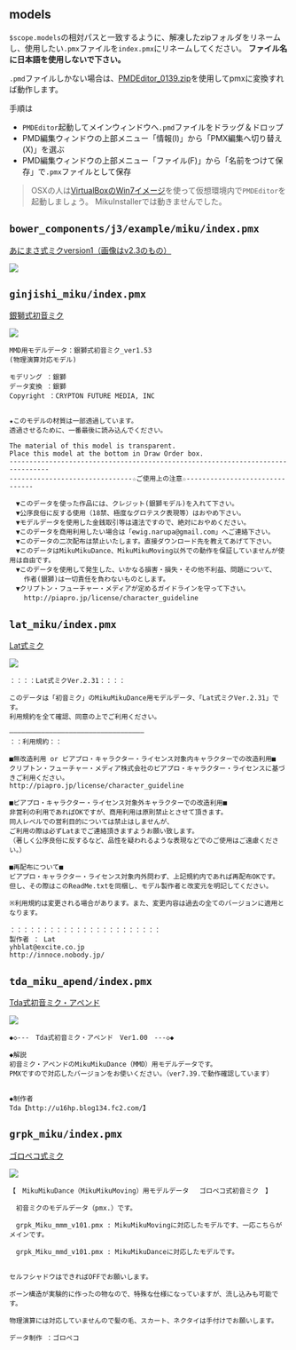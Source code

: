 models
---

>
`$scope.models`の相対パスと一致するように、解凍したzipフォルダをリネームし、使用したい`.pmx`ファイルを`index.pmx`にリネームしてください。
__ファイル名に日本語を使用しないで下さい。__

`.pmd`ファイルしかない場合は、[PMDEditor_0139.zip](http://kkhk22.seesaa.net/article/282933265.html)を使用してpmxに変換すれば動作します。

手順は
* `PMDEditor`起動してメインウィンドウへ`.pmd`ファイルをドラッグ＆ドロップ
* PMD編集ウィンドウの上部メニュー「情報(I)」から「PMX編集へ切り替え(X)」を選ぶ
* PMD編集ウィンドウの上部メニュー「ファイル(F)」から「名前をつけて保存」で`.pmx`ファイルとして保存

> OSXの人は[VirtualBoxのWin7イメージ](https://dev.modern.ie/tools/vms/mac/)を使って仮想環境内で`PMDEditor`を起動しましょう。
> MikuInstallerでは動きませんでした。

## `bower_components/j3/example/miku/index.pmx`

[あにまさ式ミクversion1（画像はv2.3のもの）](https://github.com/59naga/j3)

![](http://lohas.nicoseiga.jp/priv/b22f468a60a47b5e7582ace8c70e92e6b06f1f5d/1444008506/1475988)

## `ginjishi_miku/index.pmx`

[銀獅式初音ミク](http://seiga.nicovideo.jp/seiga/im3891427)

![](http://lohas.nicoseiga.jp/priv/65bbd1b59370abe5b0ea6f4ac3b9c297fc96d781/1444007938/3891427)

```
MMD用モデルデータ：銀獅式初音ミク_ver1.53
(物理演算対応モデル)

モデリング ：銀獅
データ変換 ：銀獅
Copyright ：CRYPTON FUTURE MEDIA, INC


★このモデルの材質は一部透過しています。
透過させるために、一番最後に読み込んでください。

The material of this model is transparent.
Place this model at the bottom in Draw Order box.
--------------------------------------------------------------------------------
-------------------------------☆ご使用上の注意☆-------------------------------

　▼このデータを使った作品には、クレジット(銀獅モデル)を入れて下さい。
　▼公序良俗に反する使用（18禁、極度なグロテスク表現等）はおやめ下さい。
　▼モデルデータを使用した金銭取引等は違法ですので、絶対におやめください。
　▼このデータを商用利用したい場合は「ewig.narupa@gmail.com」へご連絡下さい。
　▼このデータの二次配布は禁止いたします。直接ダウンロード先を教えてあげて下さい。
　▼このデータはMikuMikuDance、MikuMikuMoving以外での動作を保証していませんが使用は自由です。
　▼このデータを使用して発生した、いかなる損害・損失・その他不利益、問題について、
  　作者(銀獅)は一切責任を負わないものとします。
　▼クリプトン・フューチャー・メディアが定めるガイドラインを守って下さい。
  　http://piapro.jp/license/character_guideline
```

## `lat_miku/index.pmx`

[Lat式ミク](http://seiga.nicovideo.jp/seiga/im3688289)

![](http://lohas.nicoseiga.jp/priv/61c6f00e4ab6ed244735e7af186ab6fc61542da7/1444009115/3688289)

```
：：：：Lat式ミクVer.2.31：：：：

このデータは「初音ミク」のMikuMikuDance用モデルデータ、「Lat式ミクVer.2.31」です。
利用規約を全て確認、同意の上でご利用ください。

――――――――――――――――――――――――――――――――――
：：利用規約：：

■無改造利用 or ピアプロ・キャラクター・ライセンス対象内キャラクターでの改造利用■
クリプトン・フューチャー・メディア株式会社のピアプロ・キャラクター・ライセンスに基づきご利用ください。
http://piapro.jp/license/character_guideline

■ピアプロ・キャラクター・ライセンス対象外キャラクターでの改造利用■
非営利の利用であればOKですが、商用利用は原則禁止とさせて頂きます。
同人レベルでの営利目的については禁止はしませんが、
ご利用の際は必ずLatまでご連絡頂きますようお願い致します。
（著しく公序良俗に反するなど、品性を疑われるような表現などでのご使用はご遠慮ください。）

■再配布について■
ピアプロ・キャラクター・ライセンス対象内外問わず、上記規約内であれば再配布OKです。
但し、その際はこのReadMe.txtを同梱し、モデル製作者と改変元を明記してください。

※利用規約は変更される場合があります。また、変更内容は過去の全てのバージョンに適用となります。

：：：：：：：：：：：：：：：：：：：：：：：
製作者 ： Lat
yhblat@excite.co.jp
http://innoce.nobody.jp/
```

## `tda_miku_apend/index.pmx`

[Tda式初音ミク・アペンド](http://lohas.nicoseiga.jp/o/ceba9957511ccf00a71e53ece2537c67e002baa7/1444008814/2018614)

![](http://lohas.nicoseiga.jp/priv/c87e71a57569dd71283a3b8dab202bfd7232e66c/1444008940/2018614)

```
◆◇---　Tda式初音ミク・アペンド　Ver1.00　---◇◆

◆解説
初音ミク・アペンドのMikuMikuDance（MMD）用モデルデータです。
PMXですので対応したバージョンをお使いください。（ver7.39.で動作確認しています）


◆制作者
Tda【http://u16hp.blog134.fc2.com/】
```

## `grpk_miku/index.pmx`

[ゴロペコ式ミク](http://seiga.nicovideo.jp/seiga/im3860553)

![](http://lohas.nicoseiga.jp/priv/854a1c1474b55d0b89b85fa481ac656214adf971/1444008644/3860553)

```
【　MikuMikuDance（MikuMikuMoving）用モデルデータ　 ゴロペコ式初音ミク　】

　初音ミクのモデルデータ（pmx.）です。

　grpk_Miku_mmm_v101.pmx : MikuMikuMovingに対応したモデルです、一応こちらがメインです。

　grpk_Miku_mmd_v101.pmx : MikuMikuDanceに対応したモデルです。


セルフシャドウはできればOFFでお願いします。

ボーン構造が実験的に作ったの物なので、特殊な仕様になっていますが、流し込みも可能です。

物理演算には対応していませんので髪の毛、スカート、ネクタイは手付けでお願いします。

データ制作 ：ゴロペコ
```
